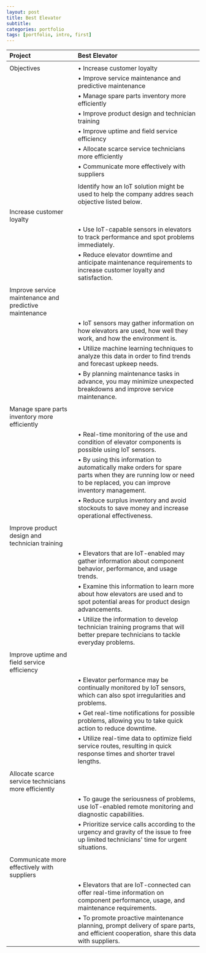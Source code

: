 ```yaml
---
layout: post
title: Best Elevator
subtitle: 
categories: portfolio
tags: [portfolio, intro, first]
---
```


|Project	|Best Elevator|	
|:-----------|:-----------|
|                         |                           |
|Objectives               |• Increase customer loyalty|
|                         |• Improve service maintenance and predictive maintenance|
|                         |• Manage spare parts inventory more efficiently|
|                         |• Improve product design and technician training|
|                         |• Improve uptime and field service efficiency|
|                         |• Allocate scarce service technicians more efficiently|
|                         |• Communicate more effectively with suppliers|
|                         |               |
|                         |Identify how an IoT solution might be used to help the company addres seach objective listed below.                                                             |
|Increase customer loyalty|               |
|                         |• Use IoT-capable sensors in elevators to track performance and spot problems immediately.                                                                      |
|                         |• Reduce elevator downtime and anticipate maintenance requirements to increase customer loyalty and satisfaction.                                               |
|                         |               |
|Improve service maintenance and predictive maintenance|               |        |
|                         |• IoT sensors may gather information on how elevators are used, how well they work, and how the environment is.                                                 |
|                         |• Utilize machine learning techniques to analyze this data in order to find trends and forecast upkeep needs.                                                   |
|                         |• By planning maintenance tasks in advance, you may minimize unexpected breakdowns and improve service maintenance.                                             |
|                         |               |
|Manage spare parts inventory more efficiently|            |                    |
|                         |• Real-time monitoring of the use and condition of elevator components is possible using IoT sensors.                                                           |
|                         |• By using this information to automatically make orders for spare parts when they are running low or need to be replaced, you can improve inventory management.|
|                         |• Reduce surplus inventory and avoid stockouts to save money and increase operational effectiveness.                                                            |
|                         |               |
|Improve product design and technician training|           |                    |
|                         |• Elevators that are IoT-enabled may gather information about component behavior, performance, and usage trends.                                                |
|                         |• Examine this information to learn more about how elevators are used and to spot potential areas for product design advancements.                              |
|                         |• Utilize the information to develop technician training programs that will better prepare technicians to tackle everyday problems.                             |
|                         |               |
|Improve uptime and field service efficiency|              |                    |
|                         |• Elevator performance may be continually monitored by IoT sensors, which can also spot irregularities and problems.                                            |
|                         |• Get real-time notifications for possible problems, allowing you to take quick action to reduce downtime.                                                      |
|                         |• Utilize real-time data to optimize field service routes, resulting in quick response times and shorter travel lengths.                                        |
|                         |               |
|Allocate scarce service technicians more efficiently|     |                    |
|                         |• To gauge the seriousness of problems, use IoT-enabled remote monitoring and diagnostic capabilities.                                                          |
|                         |• Prioritize service calls according to the urgency and gravity of the issue to free up limited technicians' time for urgent situations.                        |
|                         |               |
|Communicate more effectively with suppliers|              |                    |
|                         |• Elevators that are IoT-connected can offer real-time information on component performance, usage, and maintenance requirements.                               |
|                         |• To promote proactive maintenance planning, prompt delivery of spare parts, and efficient cooperation, share this data with suppliers.                         |
